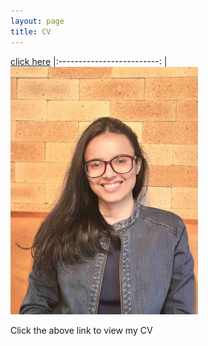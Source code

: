 ```yaml
---
layout: page
title: CV
---
```



[click here](https://maumitabhaumik.github.io/Bhaumik_CV__2023.pdf) |:-------------------------:
                                                                    |<img src="CV_photo.jpg" width="300" height="396">

Click the above link to view my CV






